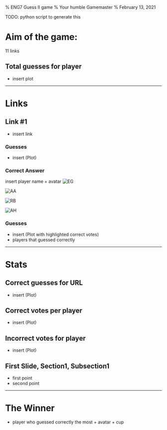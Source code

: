 % ENG7 Guess II game
% Your humble Gamemaster
% February 13, 2021

TODO: python script to generate this

# Aim of the game: 
11 links

## Total guesses for player
 - insert plot

-----------------
# Links
## Link #1
 - insert link

### Guesses  
- insert (Plot)

### Correct Answer
insert player name + avatar
![EG](data/avatars/eminio.jpg)

![AA](data/avatars/leeo.jpeg)

![RB](data/avatars/static-powfactor.png)

![AH](data/avatars/ali.jpeg)
### Guesses 

- insert (Plot with highlighted correct votes)
- players that guessed correctly

-----------------
# Stats
## Correct guesses for URL
- insert (Plot)

## Correct votes per player
- insert (Plot)

## Incorrect votes for player
- insert (Plot)

## First Slide, Section1, Subsection1

- first point
- second point

-----------------
# The Winner 

- player who guessed correctly the most + avatar + cup


  